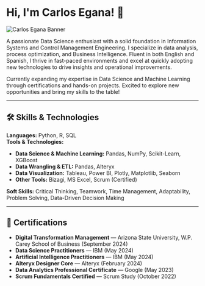 # Hi, I'm Carlos Egana! 👋
![Carlos Egana Banner](https://carlosegana.carrd.co/#one)


A passionate Data Science enthusiast with a solid foundation in Information Systems and Control Management Engineering. I specialize in data analysis, process optimization, and Business Intelligence. Fluent in both English and Spanish, I thrive in fast-paced environments and excel at quickly adopting new technologies to drive insights and operational improvements.

Currently expanding my expertise in Data Science and Machine Learning through certifications and hands-on projects. Excited to explore new opportunities and bring my skills to the table!

---

## 🛠️ Skills & Technologies

**Languages:** Python, R, SQL  
**Tools & Technologies:**  
- **Data Science & Machine Learning:** Pandas, NumPy, Scikit-Learn, XGBoost  
- **Data Wrangling & ETL:** Pandas, Alteryx  
- **Data Visualization:** Tableau, Power BI, Plotly, Matplotlib, Seaborn  
- **Other Tools:** Bizagi, MS Excel, Scrum (Certified)  

**Soft Skills:** Critical Thinking, Teamwork, Time Management, Adaptability, Problem Solving, Data-Driven Decision Making

---

## 📜 Certifications

- **Digital Transformation Management** — Arizona State University, W.P. Carey School of Business (September 2024)  
- **Data Science Practitioners** — IBM (May 2024)  
- **Artificial Intelligence Practitioners** — IBM (May 2024)  
- **Alteryx Designer Core** — Alteryx (February 2024)  
- **Data Analytics Professional Certificate** — Google (May 2023)  
- **Scrum Fundamentals Certified** — Scrum Study (October 2022)

